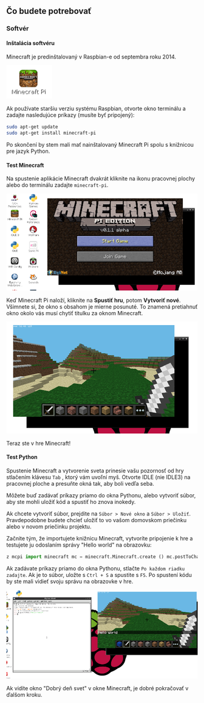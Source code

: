 ## Čo budete potrebovať

### Softvér

#### Inštalácia softvéru

Minecraft je predinštalovaný v Raspbian-e od septembra roku 2014.

![Ikona Minecraft Pi na pracovnej ploche](images/minecraft-pi-shortcut.png)

Ak používate staršiu verziu systému Raspbian, otvorte okno terminálu a zadajte nasledujúce príkazy (musíte byť pripojený):

```bash
sudo apt-get update
sudo apt-get install minecraft-pi
```

Po skončení by stem mali mať nainštalovaný Minecraft Pi spolu s knižnicou pre jazyk Python.

#### Test Minecraft

Na spustenie aplikácie Minecraft dvakrát kliknite na ikonu pracovnej plochy alebo do terminálu zadajte `minecraft-pi`.

![](images/mcpi-start.png)

Keď Minecraft Pi naloží, kliknite na **Spustiť hru**, potom **Vytvoriť nové**. Všimnete si, že okno s obsahom je mierne posunuté. To znamená pretiahnuť okno okolo vás musí chytiť titulku za oknom Minecraft.

![](images/mcpi-game.png)

Teraz ste v hre Minecraft!

#### Test Python

Spustenie Minecraft a vytvorenie sveta prinesie vašu pozornosť od hry stlačením klávesu `Tab` , ktorý vám uvoľní myš. Otvorte IDLE (nie IDLE3) na pracovnej ploche a presuňte okná tak, aby boli vedľa seba.

Môžete buď zadávať príkazy priamo do okna Pythonu, alebo vytvoriť súbor, aby ste mohli uložiť kód a spustiť ho znova inokedy.

Ak chcete vytvoriť súbor, prejdite na `Súbor > Nové okno` a `Súbor > Uložiť`. Pravdepodobne budete chcieť uložiť to vo vašom domovskom priečinku alebo v novom priečinku projektu.

Začnite tým, že importujete knižnicu Minecraft, vytvoríte pripojenie k hre a testujete ju odoslaním správy "Hello world" na obrazovku:

```python
z mcpi import minecraft mc = minecraft.Minecraft.create () mc.postToChat ("Hello world")
```

Ak zadávate príkazy priamo do okna Pythonu, stlačte `Po každom riadku zadajte`. Ak je to súbor, uložte s `Ctrl + S` a spustite s `F5`. Po spustení kódu by ste mali vidieť svoju správu na obrazovke v hre.

![](images/mcpi-idle.png)

Ak vidíte okno "Dobrý deň svet" v okne Minecraft, je dobré pokračovať v ďalšom kroku.